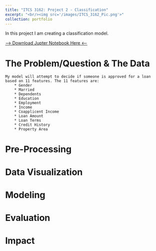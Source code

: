 ```yaml
---
title: "ITCS 3162: Project 2 - Classification"
excerpt: "<br/><img src='/images/ITCS_3162_Pic.png'>"
collection: portfolio
---
```


In this project I am creating a classification model. 

<!-- Fix this part -->
[--> Download Jupter Notebook Here <--]() 

# The Problem/Question & The Data

    My model will attempt to decide if someone is approved for a loan based on 11 features. The 11 features are:
        * Gender
        * Married
        * Dependents
        * Education 
        * Employment
        * Income 
        * Coapplicent Income 
        * Loan Amount 
        * Loan Terms
        * Credit History
        * Property Area

# Pre-Processing

# Data Visualization

# Modeling

# Evaluation

# Impact

